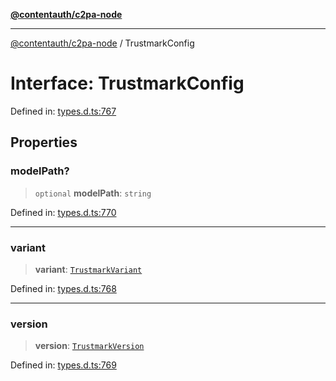 [**@contentauth/c2pa-node**](../README.md)

***

[@contentauth/c2pa-node](../README.md) / TrustmarkConfig

# Interface: TrustmarkConfig

Defined in: [types.d.ts:767](https://github.com/contentauth/c2pa-node-v2/blob/280e70a4878b95c480efb475988df1206fe5da39/js-src/types.d.ts#L767)

## Properties

### modelPath?

> `optional` **modelPath**: `string`

Defined in: [types.d.ts:770](https://github.com/contentauth/c2pa-node-v2/blob/280e70a4878b95c480efb475988df1206fe5da39/js-src/types.d.ts#L770)

***

### variant

> **variant**: [`TrustmarkVariant`](../type-aliases/TrustmarkVariant.md)

Defined in: [types.d.ts:768](https://github.com/contentauth/c2pa-node-v2/blob/280e70a4878b95c480efb475988df1206fe5da39/js-src/types.d.ts#L768)

***

### version

> **version**: [`TrustmarkVersion`](../type-aliases/TrustmarkVersion.md)

Defined in: [types.d.ts:769](https://github.com/contentauth/c2pa-node-v2/blob/280e70a4878b95c480efb475988df1206fe5da39/js-src/types.d.ts#L769)
